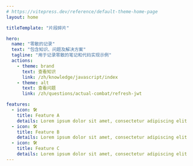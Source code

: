 ```yaml
---
# https://vitepress.dev/reference/default-theme-home-page
layout: home

titleTemplate: "片段碎片"

hero:
  name: "零散的记录"
  text: "包含知识、问题及解决方案"
  tagline: "用于记录零散的笔记和代码实现示例"
  actions:
    - theme: brand
      text: 查看知识
      link: /zh/knowledge/javascript/index
    - theme: alt
      text: 查看问题
      link: /zh/questions/actual-combat/refresh-jwt

features:
  - icon: 🛠️
    title: Feature A
    details: Lorem ipsum dolor sit amet, consectetur adipiscing elit
  - icon: 🛠️
    title: Feature B
    details: Lorem ipsum dolor sit amet, consectetur adipiscing elit
  - icon: 🛠️
    title: Feature C
    details: Lorem ipsum dolor sit amet, consectetur adipiscing elit
---
```

